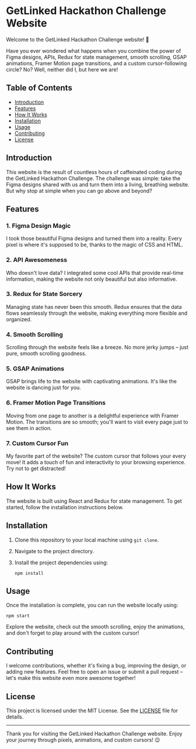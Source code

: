 # GetLinked Hackathon Challenge Website


Welcome to the GetLinked Hackathon Challenge website! 🚀

Have you ever wondered what happens when you combine the power of Figma designs, APIs, Redux for state management, smooth scrolling, GSAP animations, Framer Motion page transitions, and a custom cursor-following circle? No? Well, neither did I, but here we are!

## Table of Contents

- [Introduction](#introduction)
- [Features](#features)
- [How It Works](#how-it-works)
- [Installation](#installation)
- [Usage](#usage)
- [Contributing](#contributing)
- [License](#license)

## Introduction

This website is the result of countless hours of caffeinated coding during the GetLinked Hackathon Challenge. The challenge was simple: take the Figma designs shared with us and turn them into a living, breathing website. But why stop at simple when you can go above and beyond?

## Features

### 1. Figma Design Magic

I took those beautiful Figma designs and turned them into a reality. Every pixel is where it's supposed to be, thanks to the magic of CSS and HTML.

### 2. API Awesomeness

Who doesn't love data? I integrated some cool APIs that provide real-time information, making the website not only beautiful but also informative.

### 3. Redux for State Sorcery

Managing state has never been this smooth. Redux ensures that the data flows seamlessly through the website, making everything more flexible and organized.

### 4. Smooth Scrolling

Scrolling through the website feels like a breeze. No more jerky jumps – just pure, smooth scrolling goodness.

### 5. GSAP Animations

GSAP brings life to the website with captivating animations. It's like the website is dancing just for you.

### 6. Framer Motion Page Transitions

Moving from one page to another is a delightful experience with Framer Motion. The transitions are so smooth; you'll want to visit every page just to see them in action.

### 7. Custom Cursor Fun

My favorite part of the website? The custom cursor that follows your every move! It adds a touch of fun and interactivity to your browsing experience. Try not to get distracted!

## How It Works

The website is built using React and Redux for state management. To get started, follow the installation instructions below.

## Installation

1. Clone this repository to your local machine using `git clone`.

2. Navigate to the project directory.

3. Install the project dependencies using:

   ```
   npm install
   ```

## Usage

Once the installation is complete, you can run the website locally using:

```
npm start
```

Explore the website, check out the smooth scrolling, enjoy the animations, and don't forget to play around with the custom cursor!

## Contributing

I welcome contributions, whether it's fixing a bug, improving the design, or adding new features. Feel free to open an issue or submit a pull request – let's make this website even more awesome together!

## License

This project is licensed under the MIT License. See the [LICENSE](LICENSE) file for details.

---

Thank you for visiting the GetLinked Hackathon Challenge website. Enjoy your journey through pixels, animations, and custom cursors! 😉
